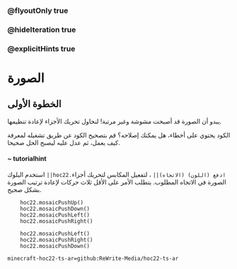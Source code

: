 ### @flyoutOnly true
### @hideIteration true
### @explicitHints true


# الصورة

## الخطوة الأولى
يبدو أن الصورة قد أصبحت مشوشة وغير مرتبة! لنحاول تحريك الأجزاء لإعادة تنظيمها.

الكود يحتوي على أخطاء، هل يمكنك إصلاحه؟ قم بتصحيح الكود عن طريق تشغيله لمعرفة كيف يعمل، ثم عدل عليه ليصبح الحل صحيحا.

#### ~ tutorialhint 
استخدم البلوك ``||hoc22.ادفع (اللون) (الاتجاه)||`` ، لتفعيل المكابس لتحريك أجزاء الصورة في الاتجاه المطلوب. يتطلب الأمر على الأقل ثلاث حركات لإعادة ترتيب الصورة بشكل صحيح.

```ghost
    hoc22.mosaicPushUp()
    hoc22.mosaicPushDown()
    hoc22.mosaicPushLeft()
    hoc22.mosaicPushRight()
```
```template
    hoc22.mosaicPushLeft()
    hoc22.mosaicPushRight()
    hoc22.mosaicPushDown()
```

```package
minecraft-hoc22-ts-ar=github:ReWrite-Media/hoc22-ts-ar
```